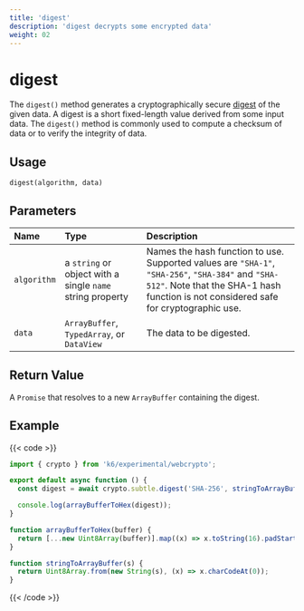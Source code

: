 ```yaml
---
title: 'digest'
description: 'digest decrypts some encrypted data'
weight: 02
---
```


# digest

The `digest()` method generates a cryptographically secure [digest](https://developer.mozilla.org/en-US/docs/Glossary/Digest) of the given data. A digest is a short fixed-length value derived from some input data. The `digest()` method is commonly used to compute a checksum of data or to verify the integrity of data.

## Usage

```
digest(algorithm, data)
```

## Parameters

| Name        | Type                                                      | Description                                                                                                                                                                               |
| :---------- | :-------------------------------------------------------- | :---------------------------------------------------------------------------------------------------------------------------------------------------------------------------------------- |
| `algorithm` | a `string` or object with a single `name` string property | Names the hash function to use. Supported values are `"SHA-1"`, `"SHA-256"`, `"SHA-384"` and `"SHA-512"`. Note that the SHA-1 hash function is not considered safe for cryptographic use. |
| `data`      | `ArrayBuffer`, `TypedArray`, or `DataView`                | The data to be digested.                                                                                                                                                                  |

## Return Value

A `Promise` that resolves to a new `ArrayBuffer` containing the digest.

## Example

{{< code >}}

```javascript
import { crypto } from 'k6/experimental/webcrypto';

export default async function () {
  const digest = await crypto.subtle.digest('SHA-256', stringToArrayBuffer('Hello, world!'));

  console.log(arrayBufferToHex(digest));
}

function arrayBufferToHex(buffer) {
  return [...new Uint8Array(buffer)].map((x) => x.toString(16).padStart(2, '0')).join('');
}

function stringToArrayBuffer(s) {
  return Uint8Array.from(new String(s), (x) => x.charCodeAt(0));
}
```

{{< /code >}}
